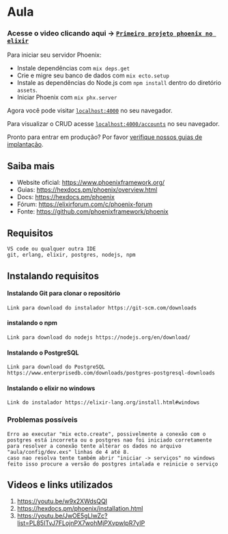 # Aula
### Acesse o video clicando aqui -> [`Primeiro projeto phoenix no elixir`](https://youtu.be/yWhgxsiVRUw)
Para iniciar seu servidor Phoenix:

  * Instale dependências com `mix deps.get`
  * Crie e migre seu banco de dados com `mix ecto.setup`
  * Instale as dependências do Node.js com `npm install` dentro do diretório `assets`.
  * Iniciar Phoenix com `mix phx.server`

Agora você pode visitar [`localhost:4000`](http://localhost:4000) no seu navegador.

Para visualizar o CRUD acesse [`localhost:4000/accounts`](http://localhost:4000/accounts) no seu navegador.

Pronto para entrar em produção? Por favor [verifique nossos guias de implantação](https://hexdocs.pm/phoenix/deployment.html).

## Saiba mais

  * Website oficial: https://www.phoenixframework.org/
  * Guias: https://hexdocs.pm/phoenix/overview.html
  * Docs: https://hexdocs.pm/phoenix
  * Fórum: https://elixirforum.com/c/phoenix-forum
  * Fonte: https://github.com/phoenixframework/phoenix


## Requisitos
    VS code ou qualquer outra IDE
    git, erlang, elixir, postgres, nodejs, npm

## Instalando requisitos

#### Instalando Git para clonar o repositório
```
Link para download do instalador https://git-scm.com/downloads 
```
#### instalando o npm 
```
Link para download do nodejs https://nodejs.org/en/download/
```

#### Instalando o PostgreSQL
```
Link para download do PostgreSQL https://www.enterprisedb.com/downloads/postgres-postgresql-downloads
```

#### Instalando o elixir no windows
```
Link do instalador https://elixir-lang.org/install.html#windows
```

### Problemas possíveis
    Erro ao executar "mix ecto.create", possivelmente a conexão com o postgres está incorreta ou o postgres nao foi iniciado corretamente
    para resolver a conexão tente alterar os dados no arquivo
    "aula/config/dev.exs" linhas de 4 até 8.
    caso nao resolva tente também abrir "iniciar -> serviços" no windows
    feito isso procure a versão do postgres intalada e reinicie o serviço

## Videos e links utilizados 
1. https://youtu.be/w9x2XWdsQQI
2. https://hexdocs.pm/phoenix/installation.html
3. https://youtu.be/JwOE5gLlwZc?list=PL85ITvJ7FLojnPX7wohMjPXvpwlpR7yIP